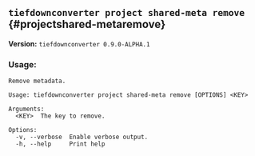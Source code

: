 ## `tiefdownconverter project shared-meta remove` {#projectshared-metaremove}

**Version:** `tiefdownconverter 0.9.0-ALPHA.1`

### Usage:
```
Remove metadata.

Usage: tiefdownconverter project shared-meta remove [OPTIONS] <KEY>

Arguments:
  <KEY>  The key to remove.

Options:
  -v, --verbose  Enable verbose output.
  -h, --help     Print help
```

